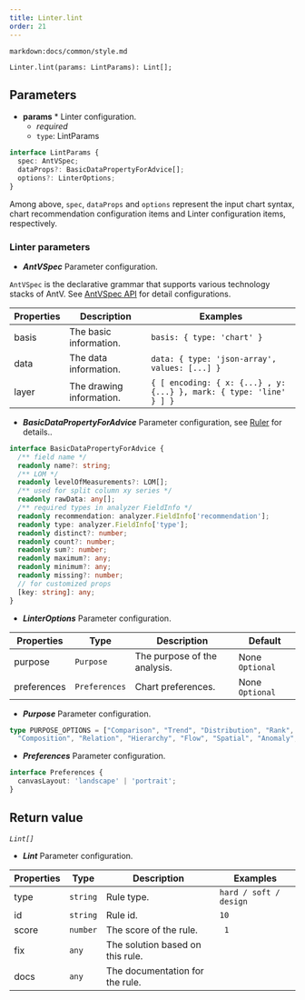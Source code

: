 ```yaml
---
title: Linter.lint
order: 21
---
```


`markdown:docs/common/style.md`



```sign
Linter.lint(params: LintParams): Lint[];
```

## Parameters

* **params** * Linter configuration.
  * _required_
  * `type`: LintParams

```ts
interface LintParams {
  spec: AntVSpec;
  dataProps?: BasicDataPropertyForAdvice[];
  options?: LinterOptions;
}
```

Among above, `spec`, `dataProps` and `options` represent the input chart syntax, 
chart recommendation configuration items and Linter configuration items, respectively.

### Linter parameters

* _**AntVSpec**_ Parameter configuration.

`AntVSpec` is the declarative grammar that supports various technology stacks of AntV. 
See [AntVSpec API](https://github.com/antvis/antv-spec/blob/master/API.md) for detail configurations.

| Properties | Description              | Examples                                                           |
| ---------- | ------------------------ | ------------------------------------------------------------------ |
| basis      | The basic information.   | `basis: { type: 'chart' }`                                         |
| data       | The data information.    | `data: { type: 'json-array', values: [...] }`                      |
| layer      | The drawing information. | `{ [ encoding: { x: {...} , y:{...} }, mark: { type: 'line' } ] }` |


* _**BasicDataPropertyForAdvice**_ Parameter configuration, see [Ruler](./30_Ruler) for details..

```ts
interface BasicDataPropertyForAdvice {
  /** field name */
  readonly name?: string;
  /** LOM */
  readonly levelOfMeasurements?: LOM[];
  /** used for split column xy series */
  readonly rawData: any[];
  /** required types in analyzer FieldInfo */
  readonly recommendation: analyzer.FieldInfo['recommendation'];
  readonly type: analyzer.FieldInfo['type'];
  readonly distinct?: number;
  readonly count?: number;
  readonly sum?: number;
  readonly maximum?: any;
  readonly minimum?: any;
  readonly missing?: number;
  // for customized props
  [key: string]: any;
}
```

* _**LinterOptions**_ Parameter configuration.

| Properties  | Type          | Description                  | Default         |
| ----------- | ------------- | ---------------------------- | --------------- |
| purpose     | `Purpose`     | The purpose of the analysis. | None `Optional` |
| preferences | `Preferences` | Chart preferences.           | None `Optional` |

* _**Purpose**_ Parameter configuration.

```ts
type PURPOSE_OPTIONS = ["Comparison", "Trend", "Distribution", "Rank", "Proportion", 
  "Composition", "Relation", "Hierarchy", "Flow", "Spatial", "Anomaly", "Value"];
```

* _**Preferences**_ Parameter configuration.

```ts
interface Preferences {
  canvasLayout: 'landscape' | 'portrait';
}
```


## Return value

_`Lint[]`_

* _**Lint**_ Parameter configuration.

| Properties | Type     | Description                      | Examples               |
| ---------- | -------- | -------------------------------- | ---------------------- |
| type       | `string` | Rule type.                       | `hard / soft / design` |
| id         | `string` | Rule id.                         | `10`                   |
| score      | `number` | The score of the rule.           | ` 1`                   |
| fix        | `any`    | The solution based on this rule. |                        |
| docs       | `any`    | The documentation for the rule.  |                        |



